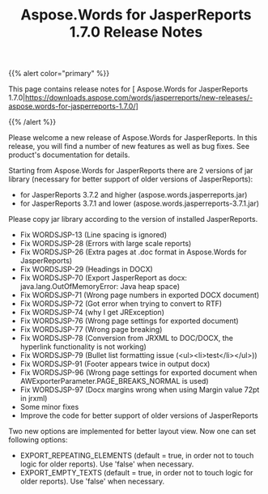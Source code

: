 ﻿---
title: Aspose.Words for JasperReports 1.7.0 Release Notes
articleTitle: Aspose.Words for JasperReports 1.7.0 Release Notes
linktitle: Aspose.Words for JasperReports 1.7.0 Release Notes
description: "Aspose.Words for JasperReports 1.7.0 Release Notes – the latest updates and fixes."
type: docs
weight: 10
url: /jasperreports/aspose-words-for-jasperreports-1-7-0-release-notes/
---

{{% alert color="primary" %}}

This page contains release notes for [ Aspose.Words for JasperReports 1.7.0|https://downloads.aspose.com/words/jasperreports/new-releases/-aspose.words-for-jasperreports-1.7.0/]

{{% /alert %}}

Please welcome a new release of Aspose.Words for JasperReports. In this release, you will find a number of new features as well as bug fixes. See product's documentation for details.

Starting from Aspose.Words for JasperReports there are 2 versions of jar library (necessary for better support of older versions of JasperReports):

- for JasperReports 3.7.2 and higher (aspose.words.jasperreports.jar)
- for JasperReports 3.7.1 and lower (aspose.words.jasperreports-3.7.1.jar)

Please copy jar library according to the version of installed JasperReports.

- Fix WORDSJSP-13 (Line spacing is ignored)
- Fix WORDSJSP-28 (Errors with large scale reports)
- Fix WORDSJSP-26 (Extra pages at .doc format in Aspose.Words for JasperReports)
- Fix WORDSJSP-29 (Headings in DOCX)
- Fix WORDSJSP-70 (Export JasperReport as docx: java.lang.OutOfMemoryError: Java heap space)
- Fix WORDSJSP-71 (Wrong page numbers in exported DOCX document)
- Fix WORDSJSP-72 (Got error when trying to convert to RTF)
- Fix WORDSJSP-74 (why I get JRException)
- Fix WORDSJSP-76 (Wrong page settings for exported document)
- Fix WORDSJSP-77 (Wrong page breaking)
- Fix WORDSJSP-78 (Conversion from JRXML to DOC/DOCX, the hyperlink functionality is not working)
- Fix WORDSJSP-79 (Bullet list formatting issue (&lt;ul&gt;&lt;li&gt;test&lt;/li&gt;&lt;/ul&gt;))
- Fix WORDSJSP-91 (Footer appears twice in output docx)
- Fix WORDSJSP-96 (Wrong page settings for exported document when AWExporterParameter.PAGE_BREAKS_NORMAL is used)
- Fix WORDSJSP-97 (Docx margins wrong when using Margin value 72pt in jrxml)
- Some minor fixes
- Improve the code for better support of older versions of JasperReports

Two new options are implemented for better layout view. Now one can set following options:

- EXPORT_REPEATING_ELEMENTS (default = true, in order not to touch logic for older reports). Use 'false' when necessary.
- EXPORT_EMPTY_TEXTS (default = true, in order not to touch logic for older reports). Use 'false' when necessary.

